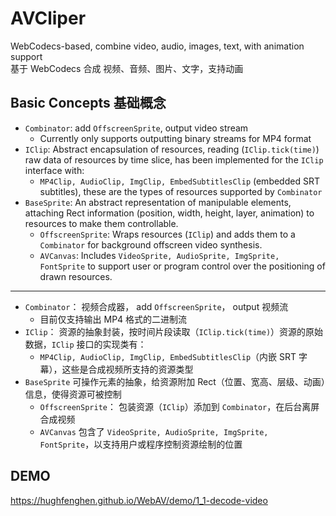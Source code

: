 # AVCliper

WebCodecs-based, combine video, audio, images, text, with animation support  
基于 WebCodecs 合成 视频、音频、图片、文字，支持动画

## Basic Concepts 基础概念

- `Combinator`: add `OffscreenSprite`, output video stream
  - Currently only supports outputting binary streams for MP4 format
- `IClip`: Abstract encapsulation of resources, reading (`IClip.tick(time)`) raw data of resources by time slice, has been implemented for the `IClip` interface with:
  - `MP4Clip, AudioClip, ImgClip, EmbedSubtitlesClip` (embedded SRT subtitles), these are the types of resources supported by `Combinator`
- `BaseSprite`: An abstract representation of manipulable elements, attaching Rect information (position, width, height, layer, animation) to resources to make them controllable.
  - `OffscreenSprite`: Wraps resources (`IClip`) and adds them to a `Combinator` for background offscreen video synthesis.
  - `AVCanvas`: Includes `VideoSprite, AudioSprite, ImgSprite, FontSprite` to support user or program control over the positioning of drawn resources.

<hr />

- `Combinator`： 视频合成器， add `OffscreenSprite`， output 视频流
  - 目前仅支持输出 MP4 格式的二进制流
- `IClip`： 资源的抽象封装，按时间片段读取（`IClip.tick(time)`）资源的原始数据，`IClip` 接口的实现类有：
  - `MP4Clip, AudioClip, ImgClip, EmbedSubtitlesClip`（内嵌 SRT 字幕），这些是合成视频所支持的资源类型
- `BaseSprite` 可操作元素的抽象，给资源附加 Rect（位置、宽高、层级、动画）信息，使得资源可被控制
  - `OffscreenSprite`： 包装资源（`IClip`）添加到 `Combinator`，在后台离屏合成视频
  - `AVCanvas` 包含了 `VideoSprite, AudioSprite, ImgSprite, FontSprite`，以支持用户或程序控制资源绘制的位置

## DEMO

<https://hughfenghen.github.io/WebAV/demo/1_1-decode-video>
